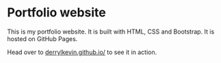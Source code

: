 # Portfolio website

This is my portfolio website. It is built with HTML, CSS and Bootstrap. It is hosted on GitHub Pages.

Head over to [derrylkevin.github.io/](https://derrylkevin.github.io/) to see it in action.